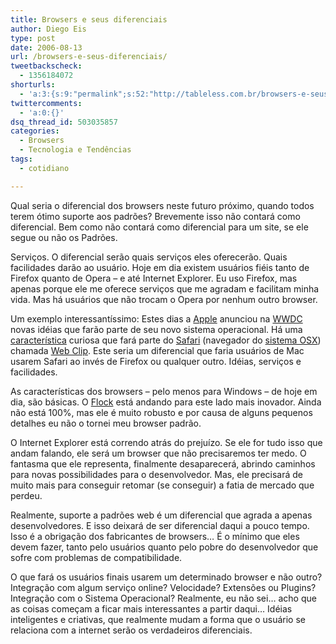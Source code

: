 ```yaml
---
title: Browsers e seus diferenciais
author: Diego Eis
type: post
date: 2006-08-13
url: /browsers-e-seus-diferenciais/
tweetbackscheck:
  - 1356184072
shorturls:
  - 'a:3:{s:9:"permalink";s:52:"http://tableless.com.br/browsers-e-seus-diferenciais";s:7:"tinyurl";s:26:"http://tinyurl.com/3pnebgh";s:4:"isgd";s:19:"http://is.gd/ZQasFZ";}'
twittercomments:
  - 'a:0:{}'
dsq_thread_id: 503035857
categories:
  - Browsers
  - Tecnologia e Tendências
tags:
  - cotidiano

---
```

Qual seria o diferencial dos browsers neste futuro próximo, quando todos terem ótimo suporte aos padrões? Brevemente isso não contará como diferencial. Bem como não contará como diferencial para um site, se ele segue ou não os Padrões.
  
Serviços. O diferencial serão quais serviços eles oferecerão. Quais facilidades darão ao usuário. Hoje em dia existem usuários fiéis tanto de Firefox quanto de Opera &#8211; e até Internet Explorer. Eu uso Firefox, mas apenas porque ele me oferece serviços que me agradam e facilitam minha vida. Mas há usuários que não trocam o Opera por nenhum outro browser.

Um exemplo interessantíssimo: Estes dias a [Apple][1] anunciou na [WWDC][2] novas idéias que farão parte de seu novo sistema operacional. Há uma [característica][3] curiosa que fará parte do [Safari][4] (navegador do [sistema OSX][5]) chamada [Web Clip][3]. Este seria um diferencial que faria usuários de Mac usarem Safari ao invés de Firefox ou qualquer outro. Idéias, serviços e facilidades.

As características dos browsers &#8211; pelo menos para Windows &#8211; de hoje em dia, são básicas. O [Flock][6] está andando para este lado mais inovador. Ainda não está 100%, mas ele é muito robusto e por causa de alguns pequenos detalhes eu não o tornei meu browser padrão.

O Internet Explorer está correndo atrás do prejuízo. Se ele for tudo isso que andam falando, ele será um browser que não precisaremos ter medo. O fantasma que ele representa, finalmente desaparecerá, abrindo caminhos para novas possibilidades para o desenvolvedor. Mas, ele precisará de muito mais para conseguir retomar (se conseguir) a fatia de mercado que perdeu.

Realmente, suporte a padrões web é um diferencial que agrada a apenas desenvolvedores. E isso deixará de ser diferencial daqui a pouco tempo. Isso é a obrigação dos fabricantes de browsers&#8230; É o mínimo que eles devem fazer, tanto pelo usuários quanto pelo pobre do desenvolvedor que sofre com problemas de compatibilidade.

O que fará os usuários finais usarem um determinado browser e não outro? Integração com algum serviço online? Velocidade? Extensões ou Plugins? Integração com o Sistema Operacional? Realmente, eu não sei&#8230; acho que as coisas começam a ficar mais interessantes a partir daqui&#8230; Idéias inteligentes e criativas, que realmente mudam a forma que o usuário se relaciona com a internet serão os verdadeiros diferenciais.

 [1]: http://apple.com
 [2]: http://developer.apple.com/wwdc/
 [3]: http://www.apple.com/macosx/leopard/dashboard.html
 [4]: http://www.apple.com/macosx/features/safari/
 [5]: http://www.apple.com/macosx/
 [6]: http://www.flock.com/